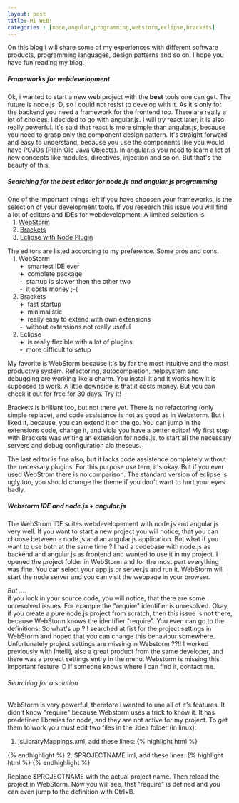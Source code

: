 ```yaml
---
layout: post
title: Hi WEB!
categories : [node,angular,programming,webstorm,eclipse,brackets]
---
```


On this blog i will share some of my experiences with different software products, programming languages, design patterns and so on. I hope you have fun reading my blog.

##### Frameworks for webdevelopment
Ok, i wanted to start a new web project with the **best** tools one can get. The future is node.js :D, so i could not resist to develop with it. As it's only for the backend you need a framework for the frontend too. There are really a lot of choices. I decided to go with angular.js. I will try react later, it is also really powerful. It's said that react is more simple than angular.js, because you need to grasp only the component design pattern. It's straight forward and easy to understand, because you use the components like you would have POJOs (Plain Old Java Objects).
In angular.js you need to learn a lot of new concepts like modules, directives, injection and so on. But that's the beauty of this.

##### Searching for the best editor for node.js and angular.js programming
One of the important things left if you have choosen your frameworks, is the selection of your development tools.
If you research this issue you will find a lot of editors and IDEs for webdevelopment. A limited selection is:  
&nbsp;&nbsp;&nbsp;1. [WebStorm](https://www.jetbrains.com/webstorm/)  
&nbsp;&nbsp;&nbsp;2. [Brackets](http://brackets.io/)  
&nbsp;&nbsp;&nbsp;3. [Eclipse with Node Plugin](http://www.nodeclipse.org/)  

The editors are listed according to my preference. Some pros and cons.  
&nbsp;&nbsp;&nbsp;1. WebStorm  
&nbsp;&nbsp;&nbsp;&nbsp;&nbsp;&nbsp; **\+** &nbsp;smartest IDE ever  
&nbsp;&nbsp;&nbsp;&nbsp;&nbsp;&nbsp; **\+** &nbsp;complete package  
&nbsp;&nbsp;&nbsp;&nbsp;&nbsp;&nbsp; **\-** &nbsp;startup is slower then the other two  
&nbsp;&nbsp;&nbsp;&nbsp;&nbsp;&nbsp; **\-** &nbsp;it costs money ;-(  
&nbsp;&nbsp;&nbsp;2. Brackets  
&nbsp;&nbsp;&nbsp;&nbsp;&nbsp;&nbsp; **\+** &nbsp;fast startup  
&nbsp;&nbsp;&nbsp;&nbsp;&nbsp;&nbsp; **\+** &nbsp;minimalistic  
&nbsp;&nbsp;&nbsp;&nbsp;&nbsp;&nbsp; **\+** &nbsp;really easy to extend with own extensions  
&nbsp;&nbsp;&nbsp;&nbsp;&nbsp;&nbsp; **\-** &nbsp;without extensions not really useful  
&nbsp;&nbsp;&nbsp;2. Eclipse  
&nbsp;&nbsp;&nbsp;&nbsp;&nbsp;&nbsp; **\+** &nbsp;is really flexible with a lot of plugins  
&nbsp;&nbsp;&nbsp;&nbsp;&nbsp;&nbsp; **\-** &nbsp;more difficult to setup  

My favorite is WebStorm because it's by far the most intuitive and the most productive system.
Refactoring, autocompletion, helpsystem and debugging are working like a charm. You install it and it works how it is supposed to work. A little downside is that it costs money. But you can check it out for free for 30 days. Try it!

Brackets is brilliant too, but not there yet.
There is no refactoring (only simple replace), and code assistance is not as good as in Webstorm. But i liked it, because, you can extend it on the go. You can jump in the extensions code, change it, and viola you have a better editor! My first step with Brackets was writing an extension for node.js, to start all the necessary servers and debug configuration ala theseus.

The last editor is fine also, but it lacks code assistence completely without the necessary plugins. For this purpose use tern, it's okay. But if you ever used WebStrom there is no comparison. The standard version of eclipse is ugly too, you should change the theme if you don't want to hurt your eyes badly.

##### Webstorm IDE and node.js + angular.js 
The WebStrom IDE suites webdevelopement with node.js and angular.js very well. If you want to start a new project you will notice, that you can choose between a node.js and an angular.js application. But what if you want to use both at the same time ?
I had a codebase with node.js as backend and angular.js as frontend and wanted to use it in my project. I opened the project folder in WebStorm and for the most part everything was fine. You can select your app.js or server.js and run it. WebStorm will start the node server and you can visit the webpage in your browser. 

*But ....*  
if you look in your source code, you will notice, that there are some unresolved issues. For example the "require" identifier is unresolved.
Okay, if you create a pure node.js project from scratch, then this issue is not there, because WebStorm knows the identifier "require". You even can go to the definitions. So what's up ? I searched at fist for the project settings in WebStorm and hoped that you can change this behaviour somewhere. Unfortunately project settings are missing in Webstorm ??!! I worked previously with Intellij, also a great product from the same developer, and there was a project settings entry in the menu. Webstorm is missing this important feature :D If someone knows where I can find it, contact me.

###### Searching for a solution
WebStorm is very powerful, therefore i wanted to use all of it's features. It didn't know "require" because Webstorm uses a trick to know it. It has predefined libraries for node, and they are not active for my project. To get them to work you must edit two files in the .idea folder (in linux):

1. jsLibraryMappings.xml, add these lines:
{% highlight html %}
<file url="PROJECT" libraries="{Node.js v0.10.32 Core Modules}" />
<includedPredefinedLibrary name="Node.js Globals" />
{% endhighlight %}
2. $PROJECTNAME.iml, add these lines:
{% highlight html %}
<orderEntry type="library" name="Node.js v0.10.32 Core Modules" level="application" />
{% endhighlight %}

Replace $PROJECTNAME with the actual project name. Then reload the project in WebStorm. Now you will see, that "require" is defined and you can even jump to the definition with Ctrl+B.

